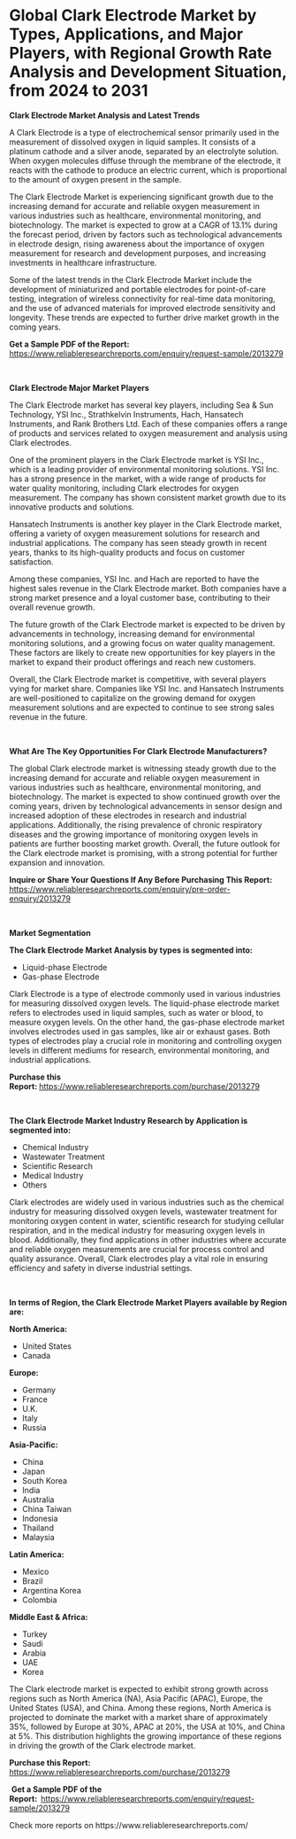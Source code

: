 <p><h1>Global Clark Electrode Market by Types, Applications, and Major Players, with Regional Growth Rate Analysis and Development Situation, from 2024 to 2031</h1></p><p><strong>Clark Electrode Market Analysis and Latest Trends</strong></p>
<p><p>A Clark Electrode is a type of electrochemical sensor primarily used in the measurement of dissolved oxygen in liquid samples. It consists of a platinum cathode and a silver anode, separated by an electrolyte solution. When oxygen molecules diffuse through the membrane of the electrode, it reacts with the cathode to produce an electric current, which is proportional to the amount of oxygen present in the sample.</p><p>The Clark Electrode Market is experiencing significant growth due to the increasing demand for accurate and reliable oxygen measurement in various industries such as healthcare, environmental monitoring, and biotechnology. The market is expected to grow at a CAGR of 13.1% during the forecast period, driven by factors such as technological advancements in electrode design, rising awareness about the importance of oxygen measurement for research and development purposes, and increasing investments in healthcare infrastructure.</p><p>Some of the latest trends in the Clark Electrode Market include the development of miniaturized and portable electrodes for point-of-care testing, integration of wireless connectivity for real-time data monitoring, and the use of advanced materials for improved electrode sensitivity and longevity. These trends are expected to further drive market growth in the coming years.</p></p>
<p><strong>Get a Sample PDF of the Report:&nbsp;</strong> <a href="https://www.reliableresearchreports.com/enquiry/request-sample/2013279">https://www.reliableresearchreports.com/enquiry/request-sample/2013279</a></p>
<p>&nbsp;</p>
<p><strong>Clark Electrode Major Market Players</strong></p>
<p><p>The Clark Electrode market has several key players, including Sea & Sun Technology, YSI Inc., Strathkelvin Instruments, Hach, Hansatech Instruments, and Rank Brothers Ltd. Each of these companies offers a range of products and services related to oxygen measurement and analysis using Clark electrodes.</p><p>One of the prominent players in the Clark Electrode market is YSI Inc., which is a leading provider of environmental monitoring solutions. YSI Inc. has a strong presence in the market, with a wide range of products for water quality monitoring, including Clark electrodes for oxygen measurement. The company has shown consistent market growth due to its innovative products and solutions.</p><p>Hansatech Instruments is another key player in the Clark Electrode market, offering a variety of oxygen measurement solutions for research and industrial applications. The company has seen steady growth in recent years, thanks to its high-quality products and focus on customer satisfaction.</p><p>Among these companies, YSI Inc. and Hach are reported to have the highest sales revenue in the Clark Electrode market. Both companies have a strong market presence and a loyal customer base, contributing to their overall revenue growth.</p><p>The future growth of the Clark Electrode market is expected to be driven by advancements in technology, increasing demand for environmental monitoring solutions, and a growing focus on water quality management. These factors are likely to create new opportunities for key players in the market to expand their product offerings and reach new customers.</p><p>Overall, the Clark Electrode market is competitive, with several players vying for market share. Companies like YSI Inc. and Hansatech Instruments are well-positioned to capitalize on the growing demand for oxygen measurement solutions and are expected to continue to see strong sales revenue in the future.</p></p>
<p>&nbsp;</p>
<p><strong>What Are The Key Opportunities For Clark Electrode Manufacturers?</strong></p>
<p><p>The global Clark electrode market is witnessing steady growth due to the increasing demand for accurate and reliable oxygen measurement in various industries such as healthcare, environmental monitoring, and biotechnology. The market is expected to show continued growth over the coming years, driven by technological advancements in sensor design and increased adoption of these electrodes in research and industrial applications. Additionally, the rising prevalence of chronic respiratory diseases and the growing importance of monitoring oxygen levels in patients are further boosting market growth. Overall, the future outlook for the Clark electrode market is promising, with a strong potential for further expansion and innovation.</p></p>
<p><strong>Inquire or Share Your Questions If Any Before Purchasing This Report:</strong> <a href="https://www.reliableresearchreports.com/enquiry/pre-order-enquiry/2013279">https://www.reliableresearchreports.com/enquiry/pre-order-enquiry/2013279</a></p>
<p>&nbsp;</p>
<p><strong>Market Segmentation</strong></p>
<p><strong>The Clark Electrode Market Analysis by types is segmented into:</strong></p>
<p><ul><li>Liquid-phase Electrode</li><li>Gas-phase Electrode</li></ul></p>
<p><p>Clark Electrode is a type of electrode commonly used in various industries for measuring dissolved oxygen levels. The liquid-phase electrode market refers to electrodes used in liquid samples, such as water or blood, to measure oxygen levels. On the other hand, the gas-phase electrode market involves electrodes used in gas samples, like air or exhaust gases. Both types of electrodes play a crucial role in monitoring and controlling oxygen levels in different mediums for research, environmental monitoring, and industrial applications.</p></p>
<p><strong>Purchase this Report:&nbsp;</strong><a href="https://www.reliableresearchreports.com/purchase/2013279">https://www.reliableresearchreports.com/purchase/2013279</a></p>
<p>&nbsp;</p>
<p><strong>The Clark Electrode Market Industry Research by Application is segmented into:</strong></p>
<p><ul><li>Chemical Industry</li><li>Wastewater Treatment</li><li>Scientific Research</li><li>Medical Industry</li><li>Others</li></ul></p>
<p><p>Clark electrodes are widely used in various industries such as the chemical industry for measuring dissolved oxygen levels, wastewater treatment for monitoring oxygen content in water, scientific research for studying cellular respiration, and in the medical industry for measuring oxygen levels in blood. Additionally, they find applications in other industries where accurate and reliable oxygen measurements are crucial for process control and quality assurance. Overall, Clark electrodes play a vital role in ensuring efficiency and safety in diverse industrial settings.</p></p>
<p>&nbsp;</p>
<p><strong>In terms of Region, the Clark Electrode Market Players available by Region are:</strong></p>
<p>
    <p> <strong> North America: </strong>
        <ul>
            <li>United States</li>
            <li>Canada</li>
        </ul>
        </p> 
    <p> <strong> Europe: </strong>
        <ul>
            <li>Germany</li>
            <li>France</li>
            <li>U.K.</li>
            <li>Italy</li>
            <li>Russia</li>
        </ul>
        </p> 
    <p> <strong> Asia-Pacific: </strong>
        <ul>
            <li>China</li>
            <li>Japan</li>
            <li>South Korea</li>
            <li>India</li>
            <li>Australia</li>
            <li>China Taiwan</li>
            <li>Indonesia</li>
            <li>Thailand</li>
            <li>Malaysia</li>
        </ul>
        </p> 
    <p> <strong> Latin America: </strong>
        <ul>
            <li>Mexico</li>
            <li>Brazil</li>
            <li>Argentina Korea</li>
            <li>Colombia</li>
        </ul>
        </p> 
    <p> <strong> Middle East & Africa: </strong>
        <ul>
            <li>Turkey</li>
            <li>Saudi</li>
            <li>Arabia</li>
            <li>UAE</li>
            <li>Korea</li>
        </ul>
    </p>
    </p>
<p><p>The Clark electrode market is expected to exhibit strong growth across regions such as North America (NA), Asia Pacific (APAC), Europe, the United States (USA), and China. Among these regions, North America is projected to dominate the market with a market share of approximately 35%, followed by Europe at 30%, APAC at 20%, the USA at 10%, and China at 5%. This distribution highlights the growing importance of these regions in driving the growth of the Clark electrode market.</p></p>
<p><strong>Purchase this Report: </strong><a href="https://www.reliableresearchreports.com/purchase/2013279">https://www.reliableresearchreports.com/purchase/2013279</a></p>
<p>&nbsp;<strong>Get a Sample PDF of the Report:&nbsp;&nbsp;</strong><a href="https://www.reliableresearchreports.com/enquiry/request-sample/2013279">https://www.reliableresearchreports.com/enquiry/request-sample/2013279</a></p>
<p><strong></strong></p>
<p>Check more reports on https://www.reliableresearchreports.com/</p>